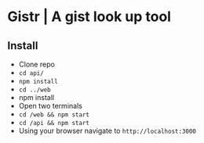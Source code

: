 # Gistr | A gist look up tool

## Install

- Clone repo
- `cd api/`
- `npm install`
- `cd ../web`
- npm install
- Open two terminals
- `cd /web && npm start`
- `cd /api && npm start`
- Using your browser navigate to `http://localhost:3000`
